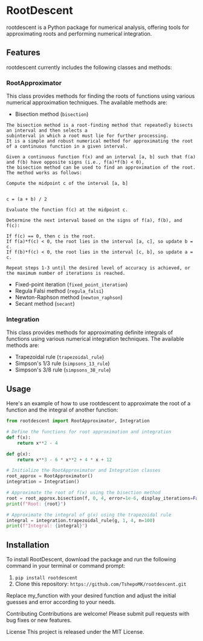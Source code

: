 # RootDescent

rootdescent is a Python package for numerical analysis, offering tools for approximating roots and performing numerical integration.

## Features

rootdescent currently includes the following classes and methods:

### RootApproximator

This class provides methods for finding the roots of functions using various numerical approximation techniques. The available methods are:

- Bisection method (`bisection`)

```
The bisection method is a root-finding method that repeatedly bisects an interval and then selects a
subinterval in which a root must lie for further processing.
It is a simple and robust numerical method for approximating the root of a continuous function in a given interval.

Given a continuous function f(x) and an interval [a, b] such that f(a) and f(b) have opposite signs (i.e., f(a)*f(b) < 0),
the bisection method can be used to find an approximation of the root. The method works as follows:

Compute the midpoint c of the interval [a, b]


c = (a + b) / 2

Evaluate the function f(c) at the midpoint c.

Determine the next interval based on the signs of f(a), f(b), and f(c):

If f(c) == 0, then c is the root.
If f(a)*f(c) < 0, the root lies in the interval [a, c], so update b = c.
If f(b)*f(c) < 0, the root lies in the interval [c, b], so update a = c.

Repeat steps 1-3 until the desired level of accuracy is achieved, or the maximum number of iterations is reached.

```

- Fixed-point iteration (`fixed_point_iteration`)
- Regula Falsi method (`regula_falsi`)
- Newton-Raphson method (`newton_raphson`)
- Secant method (`secant`)

### Integration

This class provides methods for approximating definite integrals of functions using various numerical integration techniques. The available methods are:

- Trapezoidal rule (`trapezoidal_rule`)
- Simpson's 1/3 rule (`simpsons_13_rule`)
- Simpson's 3/8 rule (`simpsons_38_rule`)

## Usage

Here's an example of how to use rootdescent to approximate the root of a function and the integral of another function:

```python
from rootdescent import RootApproximator, Integration

# Define the functions for root approximation and integration
def f(x):
    return x**2 - 4

def g(x):
    return x**3 - 6 * x**2 + 4 * x + 12

# Initialize the RootApproximator and Integration classes
root_approx = RootApproximator()
integration = Integration()

# Approximate the root of f(x) using the bisection method
root = root_approx.bisection(f, 0, 4, error=1e-6, display_iterations=False)
print(f"Root: {root}")

# Approximate the integral of g(x) using the trapezoidal rule
integral = integration.trapezoidal_rule(g, 1, 4, n=100)
print(f"Integral: {integral}")

```
## Installation

To install RootDescent, download the package and run the following command in your terminal or command prompt:

1. ``` pip install rootdescent ```
2. Clone this repository: ``` https://github.com/TshepoMK/rootdescent.git ```




Replace my_function with your desired function and adjust the initial guesses and error according to your needs.

Contributing
Contributions are welcome! Please submit pull requests with bug fixes or new features.

License
This project is released under the MIT License.

